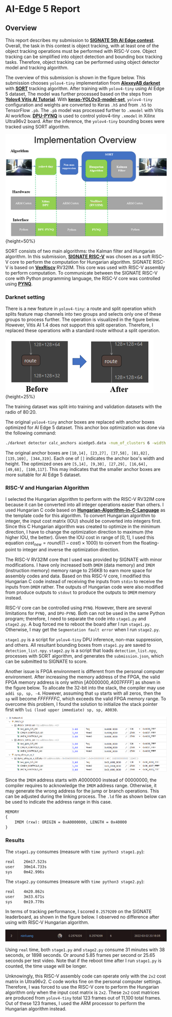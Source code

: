 # AI-Edge 5 Report

## Overview

This report describes my submission to **[SIGNATE 5th AI Edge contest][1]**. Overall, the task in this contest is object tracking, with at least one of the object tracking operations must be performed with RISC-V core. Object tracking can be simplified into object detection and bounding box tracking tasks. Therefore, object tracking can be performed using object detector model and tracking algorithm.

The overview of this submission is shown in the figure below. This submission chooses `yolov4-tiny` implementation from **[AlexeyAB darknet][2]** with **[SORT][3]** tracking algorithm. After training with `yolov4-tiny` using AI Edge 5 dataset, The model was further processed based on the steps from **[Yolov4 Vitis AI Tutorial][4]**. With **[keras-YOLOv3-model-set][5]**, `yolov4-tiny` configuration and weights are converted to Keras `.h5` and from `.h5` to TensorFlow `.pb`. The `.pb` model was processed further to `.xmodel` with Vitis AI workflow. **[DPU-PYNQ][6]** is used to control yolov4-tiny `.xmodel` in Xilinx Ultra96v2 board. After the inference, the `yolov4-tiny` bounding boxes were tracked using SORT algorithm.

![Implementation Overview](../images/overview.png){height=50%}

SORT consists of two main algorithms: the Kalman filter and Hungarian algorithm. In this submission, **[SIGNATE RISC-V][7]** was chosen as a soft RISC-V core to perform the computation for Hungarian algorithm. SIGNATE RISC-V is based on **[VexRiscv][8]** RV32IM. This core was used with RISC-V assembly to perform computation. To communicate between the SIGNATE RISC-V core with Python programming language, the RISC-V core was controlled using **[PYNQ][10]**.


### Darknet setting

There is a new feature in `yolov4-tiny`: a route and split operation which splits feature map channels into two groups and selects only one of these groups to process further. The operation is visualized in the figure below. However, Vitis AI 1.4 does not support this split operation. Therefore, I replaced these operations with a standard route without a split operation.

![**Left:** route and split operation. **Right:** route operation without split](../images/route.png){height=25%}

The training dataset was split into training and validation datasets with the radio of 80:20.

The original `yolov4-tiny` anchor boxes are replaced with anchor boxes optimized for AI Edge 5 dataset.
This anchor box optimization was done via the following command:

```bash
./darknet detector calc_anchors aiedge5.data -num_of_clusters 6 -width 512 -height 512
```

The original anchor boxes are `[10,14], [23,27], [37,58], [81,82], [135,169], [344,319]`. Each one of `[]` indicates the anchor box's width and height. The optimized ones are `[5,14], [9,30], [27,29], [16,64], [49,68], [100,117]`. This may indicates that the smaller anchor boxes are more suitable for AI Edge 5 dataset.


### RISC-V and Hungarian Algorithm

I selected the Hungarian algorithm to perform with the RISC-V RV32IM core because it can be converted into all integer operations easier than others. I used Hungarian C code based on **[Hungarian-Algorithm-in-C-Language][9]** as the template code for this algorithm. To convert Hungarian algorithm to integer, the input cost matrix (IOU) should be converted into integers first. Since this C Hungarian algorithm was created to optimize in the minimum direction, I have to change the optimization direction to maximum (the higher IOU, the better). Given the IOU cost in range of $[0, 1]$, I used this equation $cost_{new} = round((1 - cost) \times 1000)$ to convert from the floating-point to integer and inverse the optimization direction.

The RISC-V RV32IM core that I used was provided by SIGNATE with minor modifications. I have only increased both `DMEM` (data memory) and `IMEM` (instruction memory) memory range to 256KB to earn more space for assembly codes and data. Based on this RISC-V core, I modified this Hungarian C code instead of receiving the inputs from `stdin` to receive the inputs from `DMEM` rather. The outputs of Hungarian code were also modified from produce outputs to `stdout` to produce the outputs to `DMEM` memory instead.

RISC-V core can be controlled using `PYNQ`. However, there are several limitations for `PYNQ,` and `DPU-PYNQ`. Both can not be used in the same Python program; therefore, I need to separate the code into `stage1.py` and `stage2.py`. A bug forced me to reboot the board after I run `stage1.py`. Otherwise, I may get the `Segmentation fault error` when I run `stage2.py`.

`stage1.py` is a script for `yolov4-tiny` DPU inference, non-max suppression, and others. All resultant bounding boxes from `stage1.py` are saved to `detection_list.npy`. `stage2.py` is a script that loads `detection_list.npy`, processes with SORT algorithm, and generates the `submission.json`, which can be submitted to SIGNATE to score.

Another issue is FPGA environment is different from the personal computer environment. After increasing the memory address of the FPGA, the valid FPGA memory address is only within $[A0000000, A007FFFF]$ as shown in the figure below. To allocate the 32-bit into the stack, the compiler may use `addi sp, sp, -4`. However, assuming that `sp` starts with all zeros, then the `sp` will become $FFFFFFFC$, which exceeds the valid FPGA memory range. To overcome this problem, I found the solution to initialize the stack pointer first with `lui (load upper immediate) sp, sp, A0030`.

![Address editor](../images/address-editor.png)

Since the `IMEM` address starts with $A0000000$ instead of $00000000$, the compiler requires to acknowledge the `IMEM` address range. Otherwise, it may generate the wrong address for the jump or branch operations. This can be adjusted during the linking process. The `.ld` file as shown below can be used to indicate the address range in this case.

```ld
MEMORY
{
    IMEM (rxw): ORIGIN = 0xA0000000, LENGTH = 0x40000
}
```

### Results

The `stage1.py` consumes (measure with `time python3 stage1.py`):
```
real    26m17.523s
user    30m14.733s
sys     0m42.996s
```

The `stage2.py` consumes (measure with `time python3 stage2.py`):
```
real    4m20.862s
user    3m33.671s
sys     0m19.770s
```

In terms of tracking performance, I scored `0.2579209` on the SIGNATE leaderboard, as shown in the figure below. I observed no difference after using with RISC-V Hungarian algorithm.

![SIGNATE leaderboard score](../images/leaderboard.png)

Using `real` time, both `stage1.py` and `stage2.py` consume 31 minutes with 38 seconds, or 1898 seconds. Or around 5.85 frames per second or 25.65 seconds per test video. Note that if the reboot time after I run `stage1.py` is counted, the time usage will be longer.

Unknowingly, this RISC-V assembly code can operate only with the `2x2` cost matrix in Ultra96v2. C code works fine on the personal computer settings. Therefore, I was forced to use the RISC-V core to perform the Hungarian algorithm only when the input cost matrix is `2x2`. These `2x2` cost matrices are produced from `yolov4-tiny` total 123 frames out of 11,100 total frames. Out of these 123 frames, I used the ARM processor to perform the Hungarian algorithm instead.


[1]: https://signate.jp/competitions/537
[2]: https://github.com/AlexeyAB/darknet
[3]: https://github.com/abewley/sort
[4]: https://github.com/Xilinx/Vitis-AI-Tutorials/tree/master/Design_Tutorials/07-yolov4-tutorial
[5]: https://github.com/david8862/keras-YOLOv3-model-set
[6]: https://github.com/Xilinx/DPU-PYNQ
[7]: https://drive.google.com/drive/folders/10-Iuoyv82enzYSUc1rQC-JeBsagdHbnd
[8]: https://github.com/SpinalHDL/VexRiscv
[9]: https://github.com/mohammadusman/Hungarian-Algorithm-in-C-Language
[10]: https://github.com/Xilinx/PYNQ
